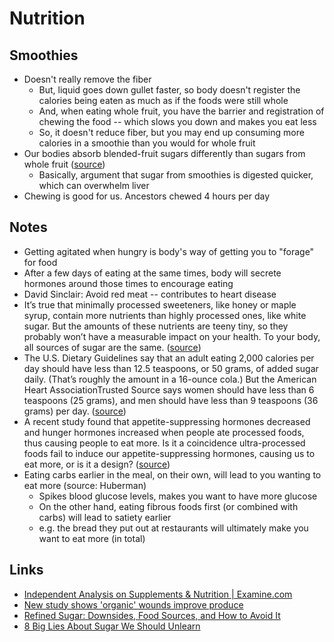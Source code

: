 # Nutrition

## Smoothies

- Doesn't really remove the fiber
  - But, liquid goes down gullet faster, so body doesn't register the calories being eaten as much as if the foods were still whole
  - And, when eating whole fruit, you have the barrier and registration of chewing the food -- which slows you down and makes you eat less
  - So, it doesn't reduce fiber, but you may end up consuming more calories in a smoothie than you would for whole fruit
- Our bodies absorb blended-fruit sugars differently than sugars from whole fruit ([source](https://www.motherjones.com/food/2016/03/are-smoothies-devil/#:~:text=our%20bodies%20absorb%20blended-fruit%20sugars%20differently%20than%20sugars%20from%20whole%20fruit))
  - Basically, argument that sugar from smoothies is digested quicker, which can overwhelm liver
- Chewing is good for us. Ancestors chewed 4 hours per day

## Notes

- Getting agitated when hungry is body's way of getting you to "forage" for food
- After a few days of eating at the same times, body will secrete hormones around those times to encourage eating
- David Sinclair: Avoid red meat -- contributes to heart disease
- It’s true that minimally processed sweeteners, like honey or maple syrup, contain more nutrients than highly processed ones, like white sugar. But the amounts of these nutrients are teeny tiny, so they probably won’t have a measurable impact on your health. To your body, all sources of sugar are the same. ([source](https://www.healthline.com/health/food-nutrition/sugar-facts-scientific?slot_pos=article_1&utm_source=Sailthru%20Email&utm_medium=Email&utm_campaign=generalhealth&utm_content=2021-11-01&apid=39368780&rvid=97f23233eec75c172103b98e40c0562e68f13e156a2d07dec53341d3b39208f9#:~:text=It%E2%80%99s%20true,are%20the%20same.))
- The U.S. Dietary Guidelines say that an adult eating 2,000 calories per day should have less than 12.5 teaspoons, or 50 grams, of added sugar daily. (That’s roughly the amount in a 16-ounce cola.) But the American Heart AssociationTrusted Source says women should have less than 6 teaspoons (25 grams), and men should have less than 9 teaspoons (36 grams) per day. ([source](https://www.healthline.com/health/food-nutrition/sugar-facts-scientific?slot_pos=article_1&utm_source=Sailthru%20Email&utm_medium=Email&utm_campaign=generalhealth&utm_content=2021-11-01&apid=39368780&rvid=97f23233eec75c172103b98e40c0562e68f13e156a2d07dec53341d3b39208f9#:~:text=The%20U,per%20day.))
- A recent study found that appetite-suppressing hormones decreased and hunger hormones increased when people ate processed foods, thus causing people to eat more. Is it a coincidence ultra-processed foods fail to induce our appetite-suppressing hormones, causing us to eat more, or is it a design? ([source](https://lifespanbook.us17.list-manage.com/track/click?u=098ce37efe272f8cafd210d04&id=62376d0df4&e=fbe6064944))
- Eating carbs earlier in the meal, on their own, will lead to you wanting to eat more (source: Huberman)
  - Spikes blood glucose levels, makes you want to have more glucose
  - On the other hand, eating fibrous foods first (or combined with carbs) will lead to satiety earlier
  - e.g. the bread they put out at restaurants will ultimately make you want to eat more (in total)

## Links

- [Independent Analysis on Supplements & Nutrition | Examine.com](https://examine.com/)
- [New study shows 'organic' wounds improve produce](https://phys.org/news/2020-01-wounds.html)
- [Refined Sugar: Downsides, Food Sources, and How to Avoid It](https://www.healthline.com/nutrition/refined-sugar)
- [8 Big Lies About Sugar We Should Unlearn](https://www.healthline.com/health/food-nutrition/sugar-facts-scientific?slot_pos=article_1&utm_source=Sailthru%20Email&utm_medium=Email&utm_campaign=generalhealth&utm_content=2021-11-01&apid=39368780&rvid=97f23233eec75c172103b98e40c0562e68f13e156a2d07dec53341d3b39208f9#5.-Sugar-is-making-you-sick.)
